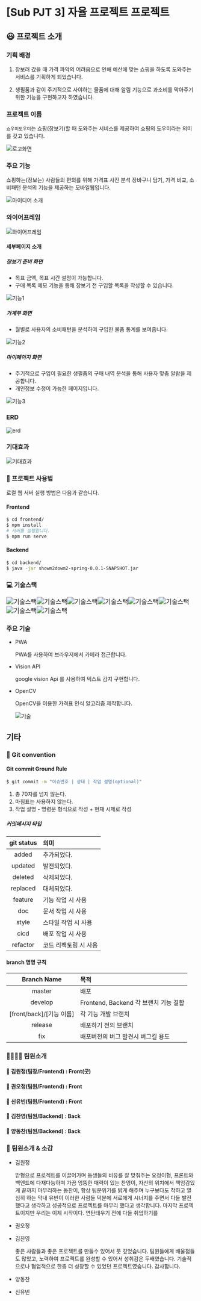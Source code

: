 # [Sub PJT 3] 자율 프로젝트 프로젝트 

## :smiley: ​프로젝트 소개

### 기획 배경

1.  장보러 갔을 때 가격 파악의 어려움으로 인해 예산에 맞는 쇼핑을 하도록 도와주는 서비스를 기획하게 되었습니다.

2. 생필품과 같이 주기적으로 사야하는 물품에 대해 알림 기능으로 과소비를 막아주기 위한 기능을 구현하고자 하였습니다.

### 프로젝트 이름

`쇼우미도우미`는 쇼핑(장보기)할 때 도와주는 서비스를 제공하여 쇼핑의 도우미라는 의미를 갖고 있습니다.

![로고화면](https://user-images.githubusercontent.com/60081201/96952527-ff89de80-1529-11eb-9128-bc19eca5d01c.PNG)

### 주요 기능

쇼핑하는(장보는) 사람들의 편의를 위해 가격표 사진 분석 장바구니 담기, 가격 비교, 소비패턴 분석의 기능을 제공하는 모바일웹입니다.

![아이디어 소개](https://user-images.githubusercontent.com/60081201/96952896-d61d8280-152a-11eb-94cd-0a51776abb22.PNG)



### 와이어프레임

![와이어프레임](https://user-images.githubusercontent.com/60081201/96954086-a02dcd80-152d-11eb-8d29-86317b78823e.PNG)

#### 세부페이지 소개

##### 장보기 준비 화면 

- 목표 금액, 목표 시간 설정이 가능합니다.
- 구매 목록 메모 기능을 통해 장보기 전 구입할 목록을 작성할 수 있습니다.

![기능1](https://user-images.githubusercontent.com/60081201/96954306-17fbf800-152e-11eb-9000-fe63451bb4fb.PNG)

##### 가계부 화면

- 월별로 사용자의 소비패턴을 분석하여 구입한 물품 통계를 보여줍니다.

![기능2](https://user-images.githubusercontent.com/60081201/96954299-16cacb00-152e-11eb-8038-025ff68db8e1.PNG)

##### 마이페이지 화면

- 주기적으로 구입이 필요한 생필품의 구매 내역 분석을 통해 사용자 맞춤 알람을 제공합니다.
- 개인정보 수정이 가능한 페이지입니다.

![기능3](https://user-images.githubusercontent.com/60081201/96954305-17636180-152e-11eb-8676-53139f5e24da.PNG)



### ERD

![erd](https://user-images.githubusercontent.com/60081201/96953487-1e897000-152c-11eb-8f48-ec2b89d3f6fb.PNG)



### 기대효과

![기대효과](https://user-images.githubusercontent.com/60081201/96952891-d584ec00-152a-11eb-8845-3b22e2b8fc6d.PNG)



### :key: ​프로젝트 사용법

로컬 웹 서버 실행 방법은 다음과 같습니다.

#### Frontend

```bash
$ cd frontend/
$ npm install
# 서버를 실행합니다.
$ npm run serve
```

#### Backend

```bash
$ cd backend/
$ java -jar showm2dowm2-spring-0.0.1-SNAPSHOT.jar
```



### 💻 기술스택

<img src="https://img.shields.io/badge/Frontend-Vue.js, css/html/JavaScript, vuetify, scss-green" alt="기술스택" style="zoom:120%;" /><img src="https://img.shields.io/badge/database-MySQL, mariaDB-yellowgreen" alt="기술스택" style="zoom:120%;" /><img src="https://img.shields.io/badge/backend-Springboot, swagger-ff69b4" alt="기술스택" style="zoom:120%;" /><img src="https://img.shields.io/badge/server-AWS-9cf" alt="기술스택" style="zoom:120%;" /><img src="https://img.shields.io/badge/language-Java, JavaScript, Python-important" alt="기술스택" style="zoom:120%;" /><img src="https://img.shields.io/badge/OS-Ubuntu 18.04-blueviolet" alt="기술스택" style="zoom:120%;" /> <img src="https://img.shields.io/badge/WAS-Tomcat-lightgray" alt="기술스택" style="zoom:120%;" /><img src="https://img.shields.io/badge/server-docker-9c" alt="기술스택" style="zoom:120%;" />



### 주요 기술

- PWA

   PWA를 사용하여 브라우저에서 카메라 접근합니다.

- Vision API

   google vision Api 를 사용하여 텍스트 감지 구현합니다.

- OpenCV

  OpenCV을 이용한 가격표 인식 알고리즘 제작합니다.

  ![기술](https://user-images.githubusercontent.com/60081201/96953374-e124e280-152b-11eb-9328-2b9c2f66457f.PNG)

## 기타

### :pushpin: ​Git convention

#### Git commit Ground Rule

```bash
$ git commit -m "이슈번호 | 상태 | 작업 설명(optional)"
```

1. 총 70자를 넘지 않는다.
2. 마침표는 사용하지 않는다. 
3. 작업 설명 - 명령문 형식으로 작성 + 현재 시제로 작성

##### 커밋메시지 타입

| git status | 의미                  |
| :--------: | :-------------------- |
|   added    | 추가되었다.           |
|  updated   | 발전되었다.           |
|  deleted   | 삭제되었다.           |
|  replaced  | 대체되었다.           |
|  feature   | 기능 작업 시 사용     |
|    doc     | 문서 작업 시 사용     |
|   style    | 스타일 작업 시 사용   |
|    cicd    | 배포 작업 시 사용     |
|  refactor  | 코드 리팩토링 시 사용 |

#### branch 명명 규칙

|       Branch Name        | 목적                                  |
| :----------------------: | :------------------------------------ |
|          master          | 배포                                  |
|         develop          | Frontend, Backend 각 브랜치 기능 결합 |
| [front/back]/[기능 이름] | 각 기능 개발 브랜치                   |
|         release          | 배포하기 전의 브랜치                  |
|           fix            | 배포버전의 버그 발견시 버그킬 용도    |



### 👨‍👩‍👦‍👦  팀원소개 

#### 👦 김원정(팀장/Frontend) : Front(굿)

#### 👦 권오정(팀원/Frontend) : Front

#### 👧 신유빈(팀원/Frontend) : Front

#### 👦 김찬영(팀원/Backend) : Back

#### 👦 양동찬(팀원/Backend) : Back


### :school: ​팀원소개 & 소감


- 김원정

  맏형으로 프로젝트를 이끌어가며 동생들의 비유를 잘 맞춰주는 오정이형, 프론트와 백엔드에 다재다능하며 가끔 엉뚱한 매력이 있는 찬영이, 자신의 위치에서 책임감있게 끝까지 마무리하는 동찬이, 항상 팀분위기를 밝게 해주며 누구보다도 착하고 열심히 하는 막내 유빈이 이러한 사람들 덕분에 서로에게 시너지를 주면서 다들 발전했다고 생각하고 성공적으로 프로젝트를 마무리 했다고 생각합니다. 마지막 프로젝트이지만 우리는 이제 시작이다. 연탄태우기 전에 다들 취업하기를
- 권오정


- 김찬영

  좋은 사람들과 좋은 프로젝트를 만들수 있어서 뜻 깊었습니다. 팀원들에게 배울점들도 많았고, 노력하여 프로젝트를 완성할 수 있어서 성취감은 두배였습니다. 기술적으로나 협업적으로 한층 더 성장할 수 있었던 프로젝트였습니다. 감사합니다.

- 양동찬


- 신유빈


  